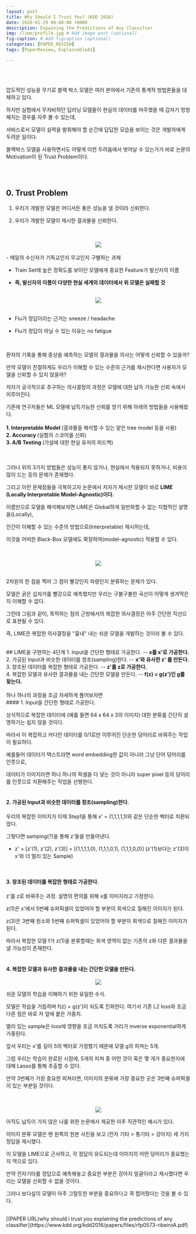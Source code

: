 ```yaml
---
layout: post
title: Why Should I Trust You? (KDD 2016)
date: 2020-01-29 00:00:00 +0000
description: Expaining the Predictions of Any Classifier
img: /lime/profile.jpg # Add image post (optional)
fig-caption: # Add figcaption (optional)
categories: [PAPER_REVIEW]
tags: [PaperReview, ExplainableAI]

---
```


<br/>

<br/>

압도적인 성능을 무기로 블랙 박스 모델은 여러 분야에서 기존의 통계적 방법론들을 대체하고 있다.  
  
하지만 실험에서 무자비하던 딥러닝 모델들이 현실의 데이터를 마주했을 때 갑자기 멍청해지는 경우를 자주 볼 수 있는데,  
  
서비스로서 모델이 실력을 발휘해야 할 순간에 답답한 모습을 보이는 것은 개발자에게 두려운 일이다.  
  
블랙박스 모델을 사용하면서도 어떻게 이런 두려움에서 벗어날 수 있는가가 바로 논문의 Motivation이 된 Trust Problem이다.  

<br/>

<br/>

## 0. Trust Problem
1. 우리가 개발한 모델은 어디서든 좋은 성능을 낼 것이라 신뢰한다.  
  
2. 우리가 개발한 모델이 제시한 결과물을 신뢰한다. 

<br/>

<br/>
<center><img src="/assets/img/lime/limeone.jpg"></center>
<br/>
- 메일의 수신자가 기독교인지 무교인지 구별하는 과제  
  
- Train Set에 높은 정확도를 보이던 모델에게 중요한 Feature가 발신자의 이름  
  
- <b> 즉, 발신자의 이름이 다양한 현실 세계의 데이터에서 위 모델은 실패할 것</b>    
  
<br/>

<center><img src="/assets/img/lime/limetwo.jpg"></center>
<br/>

- Flu가 정답이라는 근거는 sneeze / headache  
  
- Flu가 정답이 아닐 수 있는 이유는 no fatigue  
  
<br/>

환자의 기록을 통해 증상을 예측하는 모델의 결과물을 의사는 어떻게 신뢰할 수 있을까?  
  
만약 모델이 친절하게도 우리가 이해할 수 있는 수준의 근거를 제시한다면 사용자가 모델을 신뢰할 수 있지 않을까?  
  
저자가 궁극적으로 추구하는 의사결정의 과정은 모델에 대한 납득 가능한 신뢰 속에서 이루어진다.  
  
기존에 연구자들은 ML 모델에 납득가능한 신뢰를 얻기 위해 아래의 방법들을 사용해왔다.  
<br/>
<b>1. Interpretable Model </b>(결과물을 해석할 수 있는 얕은 tree model 등을 사용)
<br>
<b>2. Accuracy </b> (실험의 스코어를 신뢰) 
<br>
<b>3. A/B Testing </b> (가설에 대한 현실 유저의 피드백)  
 
<br/>

<br/>
그러나 위의 3가지 방법들은 성능이 좋지 않거나, 현실에서 적용되지 못하거나, 비용이 많이 드는 등의 문제가 존재했다.  
  
그리고 이런 문제점들을 극복하고자 논문에서 저자가 제시한 모델이 바로 <b>LIME (Locally Interpretable Model-Agnostic)이다.</b>  
  
이름만으로 모델을 해석해보자면 LIME은 Global하게 일반화할 수 없는 지협적인 설명을(Locally),  
  
인간이 이해할 수 있는 수준의 방법으로(Interpretable) 제시하는데,  
  
이것을 어떠한 Black-Box 모델에도 확장하여(model-agnostic) 적용할 수 있다.  
<br/>

<br/>
<center><img src="/assets/img/lime/limethree.jpg"></center>
<br/>

2차원의 한 점을 찍어 그 점이 빨강인지 파랑인지 분류하는 문제가 있다.  
  
모델은 굵은 십자가를 빨강으로 예측했지만 우리는 구불구불한 곡선이 어떻게 생겨먹은지 이해할 수 없다.  
  
그런데 그림과 같이, 목적하는 점의 근방에서의 복잡한 의사결정은 아주 간단한 직선으로 표현될 수 있다.  
  
즉, LIME은 복잡한 의사결정을 "흉내" 내는 쉬운 모델을 개발하는 것이라 볼 수 있다.
<br/>

<br/>
## LIME을 구현하는 4단계  
1. Input을 간단한 형태로 가공한다.  -- <b>x를 x'로 가공한다.  </b>
<br>
2. 가공된 Input과 비슷한 데이터를 창조(sampling)한다. -- <b>x'와 유사한 z' 를 만든다.  </b>
<br>
3. 창조된 데이터를 복잡한 형태로 가공한다. -- <b>z'를 z로 가공한다.  </b>
<br>
4. 복잡한 모델과 유사한 결과물을 내는 간단한 모델을 만든다. -- <b>f(z) = g(z')인 g를 찾는다.</b>  
<br/>

<br/>
하나 하나의 과정을 조금 자세하게 풀어보자면  
<br>
#### 1. Input을 간단한 형태로 가공한다.  
  
상식적으로 복잡한 데이터에 (예를 들면 64 x 64 x 3의 이미지) 대한 분류를 간단히 설명하기는 쉽지 않을 것이다.  
  
따라서 이 복잡하고 커다란 데이터를 0/1로만 이루어진 단순한 덩어리로 바꿔주는 작업이 필요하다.  
  
예를들어 데이터가 텍스트라면 word embedding한 값이 아니라 그냥 단어 덩어리를 인풋으로,  
  
데이터가 이미지라면 하나 하나의 픽셀을 다 넣는 것이 아니라 super pixel 등의 덩어리를 인풋으로 치환해주는 작업을 선행한다.  
<br/>
  
#### 2. 가공된 Input과 비슷한 데이터를 창조(sampling)한다.  
  
우리의 복잡한 이미지가 이제 Step1을 통해 x' = (1,1,1,1,1)와 같은 단순한 벡터로 치환되었다.  
  
그렇다면 samping(?)을 통해 z'들을 만들어낸다.  
- z' = [z'(1), z'(2), z'(3)] = [(1,1,1,1,0), (1,1,1,0,1), (1,1,1,0,0)] (z'(1)보다는 z'(3)이 x'와 더 멀리 있는 Sample)  
<br/>
    
#### 3. 창조된 데이터를 복잡한 형태로 가공한다.  
  
z'를 z로 바꿔주는 과정. 설명의 편의를 위해 x를 이미지라고 가정한다.  
  
z(1)은 x'에서 5번째 슈퍼픽셀이 있었어야 할 부분이 회색으로 칠해진 이미지가 된다.  
  
z(3)은 3번째 원소와 5번째 슈퍼픽셀이 있었어야 할 부분이 회색으로 칠해진 이미지가 된다.  
  
따라서 복잡한 모델 f가 z(1)을 분류할때는 회색 영역이 없는 기존의 z와 다른 결과물을 낼 가능성이 존재한다.  
<br/>
  
#### 4. 복잡한 모델과 유사한 결과물을 내는 간단한 모델을 만든다.  
  
<center><img src="/assets/img/lime/limefour.jpg"></center>  
  
쉬운 모델의 학습을 이해하기 위한 유일한 수식.  
  
모델은 학습을 거듭하며 f(z) = g(z')이 되도록 진화한다. 여기서 기존 L2 loss와 조금 다른 점은 바로 저 앞에 붙은 가중치.  
  
멀리 있는 sample은 loss에 영향을 조금 끼치도록 거리가 inverse exponential하게 가중된다.  
  
앞서 우리는 x'를 길이 5의 벡터로 가정했기 때문에 모델 g의 피쳐는 5개.  
  
그럼 우리는 학습이 완료된 시점에, 5개의 피쳐 중 어떤 것이 혹은 몇 개가 중요한지에 대해 Lasso를 통해 추출할 수 있다.  
  
만약 3번째가 가장 중요한 피쳐라면, 이미지의 분류에 가장 중요한 곳은 3번째 슈퍼픽셀이 있는 부분일 것이다.  
<br/>

<br/>
<center><img src="/assets/img/lime/limefive.jpg"></center> 
  
아직도 납득이 가지 않은 나를 위한 논문에서 제공한 아주 직관적인 예시가 있다.  

이미지 분류 모델은 맨 왼쪽의 원본 사진을 보고 (전자 기타 > 통기타 > 강아지) 세 가지 정답을 제시했다.  
  
이 모델을 LIME으로 근사하고, 각 정답이 유도되는데 이미지의 어떤 덩어리가 중요했는지 역으로 있다.  
  
만약 전자기타를 정답으로 예측해놓고 중요한 부분은 강아지 얼굴이라고 제시했다면 우리는 모델을 신뢰할 수 없을 것이다.  
  
그러나 보다싶이 모델이 아주 그럴듯한 부분을 중요하다고 콕 찝어줬다는 것을 볼 수 있다.
<br/>

<br/>
[(PAPER URL)why should i trust you explaining the predictions of any classifier](https://www.kdd.org/kdd2016/papers/files/rfp0573-ribeiroA.pdf)   
